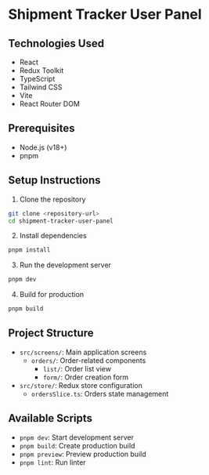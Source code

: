 # Shipment Tracker User Panel

## Technologies Used
- React
- Redux Toolkit
- TypeScript
- Tailwind CSS
- Vite
- React Router DOM

## Prerequisites
- Node.js (v18+)
- pnpm

## Setup Instructions

1. Clone the repository
```bash
git clone <repository-url>
cd shipment-tracker-user-panel
```

2. Install dependencies
```bash
pnpm install
```

3. Run the development server
```bash
pnpm dev
```

4. Build for production
```bash
pnpm build
```

## Project Structure
- `src/screens/`: Main application screens
  - `orders/`: Order-related components
    - `list/`: Order list view
    - `form/`: Order creation form
- `src/store/`: Redux store configuration
  - `ordersSlice.ts`: Orders state management

## Available Scripts
- `pnpm dev`: Start development server
- `pnpm build`: Create production build
- `pnpm preview`: Preview production build
- `pnpm lint`: Run linter
